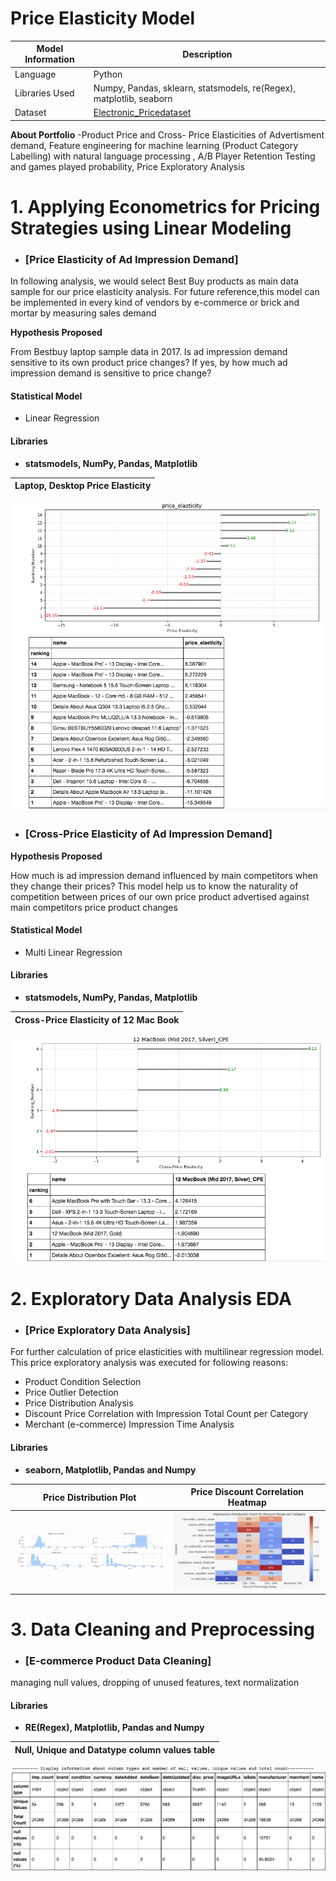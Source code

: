 # Price Elasticity Model

| Model Information | Description |
| --- | --- |
|Language| Python|
|Libraries Used| Numpy, Pandas, sklearn, statsmodels, re(Regex), matplotlib, seaborn|
| Dataset | [Electronic_Pricedataset](https://www.kaggle.com/datafiniti/electronic-products-prices)|


**About Portfolio** -Product Price and Cross- Price Elasticities of Advertisment demand, Feature engineering for machine learning (Product Category Labelling) with natural language processing , A/B Player Retention Testing and  games played probability, Price Exploratory Analysis

# 1. Applying Econometrics for Pricing Strategies using Linear Modeling #

- ### [Price Elasticity of Ad Impression Demand]
In following analysis, we would select Best Buy products as main data sample for our price elasticity analysis. For future reference,this model can be implemented in every kind of vendors by e-commerce or brick and mortar by measuring sales demand

 **Hypothesis Proposed**

From Bestbuy laptop sample data in 2017. Is ad impression demand sensitive to its own product price changes? If yes, by how much ad impression demand is sensitive to price change?
 
#### Statistical Model

- Linear Regression

 #### Libraries
 
- **statsmodels, NumPy, Pandas, Matplotlib**

Laptop, Desktop Price Elasticity     |
:-------------------------:|
![](https://github.com/Ankit-Sharma1404/Price-Elasticity-Model/blob/main/Images%20Folder/1.png)


- ### [Cross-Price Elasticity of Ad Impression Demand]

 **Hypothesis Proposed**

 How much is ad impression demand influenced by main competitors when they change their prices?
 This model help us to know the naturality of competition between prices of our own price product advertised against main competitors price product changes

#### Statistical Model

- Multi Linear Regression

 #### Libraries
 
- **statsmodels, NumPy, Pandas, Matplotlib**

Cross-Price Elasticity of 12 Mac Book     |
:-------------------------:|
![](https://github.com/Ankit-Sharma1404/Price-Elasticity-Model/blob/main/Images%20Folder/2.png)

# 2. Exploratory Data Analysis EDA #
 
- ### [Price Exploratory Data Analysis]

For further calculation of price elasticities with multilinear regression model. This price exploratory analysis was executed for following reasons:

- Product Condition Selection
- Price Outlier Detection
- Price Distribution Analysis
- Discount Price Correlation with Impression Total Count per Category
- Merchant (e-commerce) Impression Time Analysis

#### Libraries 

- **seaborn, Matplotlib, Pandas and Numpy**  

Price Distribution Plot     | Price Discount Correlation Heatmap
:-------------------------:|:-------------------------:
![](https://github.com/Ankit-Sharma1404/Price-Elasticity-Model/blob/main/Images%20Folder/3.png)  |  ![](https://github.com/Ankit-Sharma1404/Price-Elasticity-Model/blob/main/Images%20Folder/4.png)


# 3. Data Cleaning and Preprocessing #


 - ### [E-commerce Product Data Cleaning]
 managing null values, dropping of unused features, text normalization 

#### Libraries 
- **RE(Regex), Matplotlib, Pandas and Numpy**  

Null, Unique and Datatype column values table    |
:-------------------------:|
![](https://github.com/Ankit-Sharma1404/Price-Elasticity-Model/blob/main/Images%20Folder/5.png)
